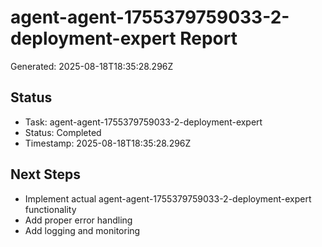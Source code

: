 # agent-agent-1755379759033-2-deployment-expert Report

Generated: 2025-08-18T18:35:28.296Z

## Status
- Task: agent-agent-1755379759033-2-deployment-expert
- Status: Completed
- Timestamp: 2025-08-18T18:35:28.296Z

## Next Steps
- Implement actual agent-agent-1755379759033-2-deployment-expert functionality
- Add proper error handling
- Add logging and monitoring
